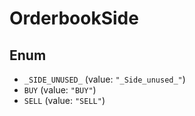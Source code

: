 # OrderbookSide

## Enum

* `_SIDE_UNUSED_` (value: `"_Side_unused_"`)
* `BUY` (value: `"BUY"`)
* `SELL` (value: `"SELL"`)
